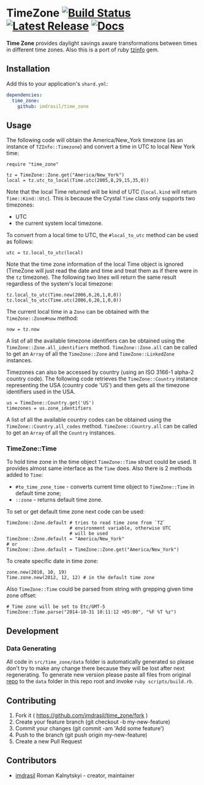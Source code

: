 # TimeZone [![Build Status](https://travis-ci.org/imdrasil/time_zone.svg)](https://travis-ci.org/imdrasil/time_zone) [![Latest Release](https://img.shields.io/github/release/imdrasil/time_zone.svg)](https://github.com/imdrasil/time_zone/releases) [![Docs](https://img.shields.io/badge/docs-available-brightgreen.svg)](https://imdrasil.github.io/time_zone/latest/)

**Time Zone** provides daylight savings aware transformations between times in different time zones. Also this is a port of ruby [tzinfo](https://github.com/tzinfo/tzinfo) gem.

## Installation

Add this to your application's `shard.yml`:

```yaml
dependencies:
  time_zone:
    github: imdrasil/time_zone
```

## Usage

The following code will obtain the America/New_York timezone (as an instance
of `TZInfo::Timezone`) and convert a time in UTC to local New York time:

```crystal
require "time_zone"

tz = TimeZone::Zone.get("America/New_York")
local = tz.utc_to_local(Time.utc(2005,8,29,15,35,0))
```

Note that the local Time returned will be kind of UTC (`local.kind` will
return `Time::Kind::Utc`). This is because the Crystal `Time` class only supports two timezones:

* UTC
* the current system local timezone.

To convert from a local time to UTC, the `#local_to_utc` method can be used as
follows:

```crystal
utc = tz.local_to_utc(local)
```

Note that the time zone information of the local Time object is ignored (TimeZone
will just read the date and time and treat them as if there were in the `tz`
timezone). The following two lines will return the same result regardless of
the system's local timezone:

```crystal
tz.local_to_utc(Time.new(2006,6,26,1,0,0))
tz.local_to_utc(Time.utc(2006,6,26,1,0,0))
```

The current local time in a `Zone` can be obtained with the
`TimeZone::Zone#now` method:

```crystal
now = tz.now
```

A list of all the available timezone identifiers can be obtained using the
`TimeZone::Zone.all_identifiers` method. `TimeZone::Zone.all` can be called
to get an `Array` of all the `TimeZone::Zone` and `TimeZone::LinkedZone` instances.

Timezones can also be accessed by country (using an ISO 3166-1 alpha-2 country
code). The following code retrieves the `TimeZone::Country` instance representing
the USA (country code 'US') and then gets all the timezone identifiers used in
the USA.

```crystal
us = TimeZone::Country.get('US')
timezones = us.zone_identifiers
```

A list of all the available country codes can be obtained using the
`TimeZone::Country.all_codes` method. `TimeZone::Country.all` can be called to get
an `Array` of all the `Country` instances.

### TimeZone::Time

To hold time zone in the time object `TimeZone::Time` struct could be used. It provides almost same interface as the `Time` does. Also there is 2 methods added to `Time`:

* `#to_time_zone_time` - converts current time object to `TimeZone::Time` in default time zone;
* `::zone` - returns default time zone.

To set or get default time zone next code can be used:

```crystal
TimeZone::Zone.default # tries to read time zone from `TZ`
                       # environment variable, otherwise UTC
                       # will be used
TimeZone::Zone.default = "America/New_York"
# or
TimeZone::Zone.default = TimeZone::Zone.get("America/New_York")
```

To create specific date in time zone:

```crystal
zone.new(2010, 10, 19)
Time.zone.new(2012, 12, 12) # in the default time zone
```

Also `TimeZone::Time` could be parsed from string with grepping given time zone offset:

```crystal
# Time zone will be set to Etc/GMT-5
TimeZone::Time.parse("2014-10-31 10:11:12 +05:00", "%F %T %z")
```

## Development

### Data Generating

All code in `src/time_zone/data` folder is automatically generated so please don't try to make any change there because they will be lost after next regenerating. To generate new version please paste all files from original [repo](https://github.com/eggert/tz) to the `data` folder in this repo root and invoke `ruby scripts/build.rb`.

## Contributing

1. Fork it ( https://github.com/imdrasil/time_zone/fork )
2. Create your feature branch (git checkout -b my-new-feature)
3. Commit your changes (git commit -am 'Add some feature')
4. Push to the branch (git push origin my-new-feature)
5. Create a new Pull Request

## Contributors

* [imdrasil](https://github.com/imdrasil) Roman Kalnytskyi - creator, maintainer
